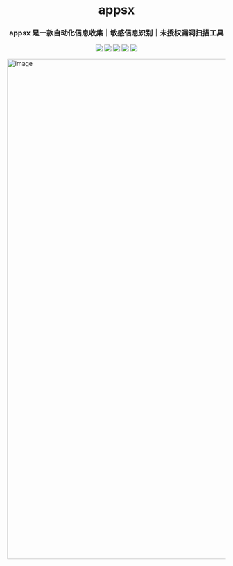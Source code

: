 <h1 align="center">appsx</h1>
<h3 align="center">appsx 是一款自动化信息收集｜敏感信息识别｜未授权漏洞扫描工具</h3>
<p align="center">
  <img src="https://img.shields.io/badge/Version-V1.0.0-green?style=flat">
  <img src="https://img.shields.io/github/stars/chasingboy/appsx?style=flat&labelColor=rgb(41%2C52%2C52)&color=green">
  <img src="https://img.shields.io/github/issues/chasingboy/appsx">
  <img src="https://img.shields.io/github/downloads/chasingboy/appsx/total?style=flat&labelColor=rgb(41%2C52%2C52)&color=green">
  <img src="https://visitor-badge.laobi.icu/badge?page_id=chasingboy.appsx&left_color=green&right_color=#66ccff">
</p>

<img width="1154" alt="image" src="https://github.com/user-attachments/assets/87879581-7278-4e3f-8e89-02487f429acd">
